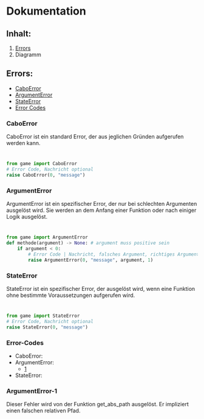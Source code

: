# Dokumentation

## Inhalt:
1. [Errors](#Errors)
2. Diagramm


## Errors:
- [CaboError](#CaboError)
- [ArgumentError](#ArgumentError)
- [StateError](#StateError)
- [Error Codes](#Error-Codes)


### CaboError
CaboError ist ein standard Error, der aus jeglichen Gründen aufgerufen werden kann.
#
```python
from game import CaboError
# Error Code, Nachricht optional
raise CaboError(0, "message")
```

### ArgumentError
ArgumentError ist ein spezifischer Error, der nur bei schlechten Argumenten ausgelöst wird.
Sie werden an dem Anfang einer Funktion oder nach einiger Logik ausgelöst.
#
```python
from game import ArgumentError
def methode(argument) -> None: # argument muss positive sein
    if argument < 0:
        # Error Code | Nachricht, falsches Argument, richtiges Argument | alles optional
        raise ArgumentError(0, "message", argument, 1)
```
### StateError
StateError ist ein spezifischer Error, der ausgelöst wird, wenn eine Funktion ohne bestimmte Voraussetzungen aufgerufen wird.
#
```python
from game import StateError
# Error Code, Nachricht optional
raise StateError(0, "message")
```
### Error-Codes
- CaboError:
- ArgumentError:
  - [1](#ArgumentError-1)
- StateError:

### ArgumentError-1
Dieser Fehler wird von der Funktion get_abs_path ausgelöst.
Er impliziert einen falschen relativen Pfad.
